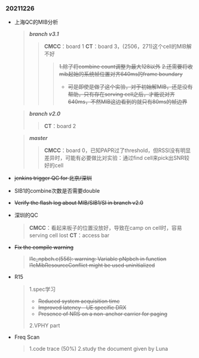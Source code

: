 ### 20211226
*   上海QC的MIB分析
    > ***branch v3.1***
    >>**CMCC**：board 1
    >>**CT**：board 3，(2506，271)这个cell的MIB解不好
    >>>~~1.除了将combine count调整为最大128以外~~
    >>>~~2.还需要将收mib起始的系统帧位置对齐640ms的frame boundary~~
    >>> * ~~可是即使是做了这个实验，对于初始解MIB，还是没有帮助，只有存在serving cell之后，才能说对齐640ms，不然MIB这边看到的就只有80ms的帧边界~~

    > ***branch v2.0***
    >>**CT**：board 2

    > ***master***
    >>**CMCC**：board 0，已知PAPR过了threshold，但RSSI没有明显差异时，可能有必要做比对实验：通过find cell来pick出SNR较好的cell

*   ~~jenkins trigger QC for 北京/深圳~~
*   SIB1的combine次数是否需要double
*   ~~Verify the flash log about MIB/SIB1/SI in branch v2.0~~
*   深圳的QC
    > **CMCC**：看起来板子的位置没放好，导致在camp on cell时，容易serving cell lost
    > **CT**：access bar
*   ~~Fix the compile warning~~
    > ~~l1c_npbch.c(556): warning: Variable pNpbch in function l1cMibResourceConflict might be used uninitialized~~
*   R15
    > 1.spec学习
    > * ~~Reduced system acquisition time~~
    > * ~~Improved latency - UE specific DRX~~
    > * ~~Presence of NRS on a non-anchor carrier for paging~~
    > 
    > 2.VPHY part
*   Freq Scan
    > 1.code trace (50%)
    > 2.study the document given by Luna

